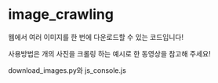 # image_crawling
웹에서 여러 이미지를 한 번에 다운로드할 수 있는 코드입니다!

사용방법은 개의 사진을 크롤링 하는 예시로 한 동영상을 참고해 주세요!

download_images.py와 js_console.js 
